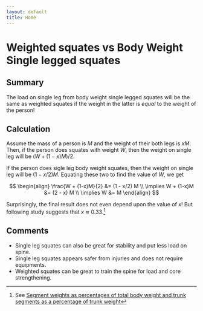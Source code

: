 ```yaml
---
layout: default
title: Home
---
```


# Weighted squates vs Body Weight Single legged squates

## Summary
The load on single leg from body weight single legged squates will be the same as weighted squates if the weight in the latter is *equal* to the weight of the person!

## Calculation

Assume the mass of a person is $M$ and the weight of their both legs is $x M$. Then, if the person does squates with weight $W$, then the weight on single leg will be $(W + (1-x) M)/2$.

If the person does sigle leg body weight squates, then the weight on single leg will be $(1- x/2) M$. Equating these two to find the value of $W$, we get

$$
\begin{align}
\frac{W + (1-x)M}{2} &= (1 - x/2) M \\
\implies W + (1-x)M &= (2 - x) M \\
\implies W &= M
\end{align}
$$

Surprisingly, the final result does not even depend upon the value of $x$! But following study suggests that $x \approx 0.33$.[^1]


## Comments
  - Single leg squates can also be great for stability and put less load on spine.
  - Single leg squates appears safer from injuries and does not require equipments.
  - Weighted squates can be great to train the spine for load and core strengthening.

[^1]: See [Segment weights as percentages of total body weight and trunk segments as a percentage of trunk weight](https://bionumbers.hms.harvard.edu/bionumber.aspx?id=115457&s=n&v=4)
